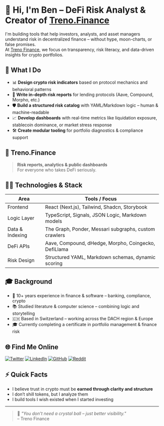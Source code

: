 # 👋 Hi, I'm Ben – DeFi Risk Analyst & Creator of [Treno.Finance](https://treno.finance)

I'm building tools that help investors, analysts, and asset managers understand risk in decentralized finance – without hype, moon-charts, or false promises.  
At [Treno Finance](https://treno.finance), we focus on transparency, risk literacy, and data-driven insights for crypto portfolios.

## 🧠 What I Do

- 📊 **Design crypto risk indicators** based on protocol mechanics and behavioral patterns  
- 🧾 **Write in-depth risk reports** for lending protocols (Aave, Compound, Morpho, etc.)  
- 🛡️ **Build a structured risk catalog** with YAML/Markdown logic – human & machine-readable  
- 📈 **Develop dashboards** with real-time metrics like liquidation exposure, stablecoin dominance, or market stress response  
- 🛠️ **Create modular tooling** for portfolio diagnostics & compliance support

## 🚀 Treno.Finance

> **Risk reports, analytics & public dashboards**  
> For everyone who takes DeFi seriously.

## 👨‍💻 Technologies & Stack

| Area             | Tools / Focus                                          |
|------------------|--------------------------------------------------------|
| Frontend         | React (Next.js), Tailwind, Shadcn, Storybook          |
| Logic Layer      | TypeScript, Signals, JSON Logic, Markdown models      |
| Data & Indexing  | The Graph, Ponder, Messari subgraphs, custom crawlers |
| DeFi APIs        | Aave, Compound, dHedge, Morpho, Coingecko, DefiLlama  |
| Risk Design      | Structured YAML, Markdown schemas, dynamic scoring    |

## 🎓 Background

- 🏦 10+ years experience in finance & software – banking, compliance, crypto  
- 📚 Studied literature & computer science – combining logic and storytelling  
- 🇨🇭 Based in Switzerland – working across the DACH region & Europe  
- 🎓 Currently completing a certificate in portfolio management & finance risk

## 🌐 Find Me Online

[![Twitter](https://img.shields.io/badge/Twitter-@BenFightsRisk-1DA1F2?style=flat&logo=twitter&logoColor=white)](https://twitter.com/BenFightsRisk)
[![LinkedIn](https://img.shields.io/badge/LinkedIn-Benjamin_Damm-blue?style=flat&logo=linkedin)](https://www.linkedin.com/in/benjamin-damm)
[![GitHub](https://img.shields.io/badge/GitHub-benjamindamm-181717?style=flat&logo=github)](https://github.com/benjamindamm)
[![Reddit](https://img.shields.io/badge/Reddit-cloudwalker187-orange?style=flat&logo=reddit)](https://www.reddit.com/user/cloudwalker187)

## ⚡ Quick Facts

- I believe trust in crypto must be **earned through clarity and structure**
- I don’t shill tokens, but I analyze them
- I build tools I wish existed when I started investing

---

> 💬 *"You don’t need a crystal ball – just better visibility."*  
> – Treno Finance

